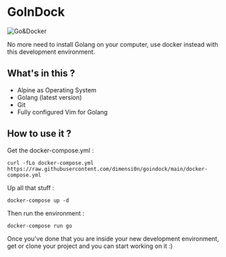 # GoInDock

![Go&Docker](https://www.callicoder.com/assets/images/post/large/docker-golang-image-container-example.jpg)

No more need to install Golang on your computer, use docker instead with this development environment. 

## What's in this ?

* Alpine as Operating System
* Golang (latest version)
* Git
* Fully configured Vim for Golang

## How to use it ?

Get the docker-compose.yml :

```
curl -fLo docker-compose.yml https://raw.githubusercontent.com/dimensi0n/goindock/main/docker-compose.yml
```

Up all that stuff :

```
docker-compose up -d
```

Then run the environment :

```
docker-compose run go
```

Once you've done that you are inside your new development environment, get or clone your project and you can start working on it :)
